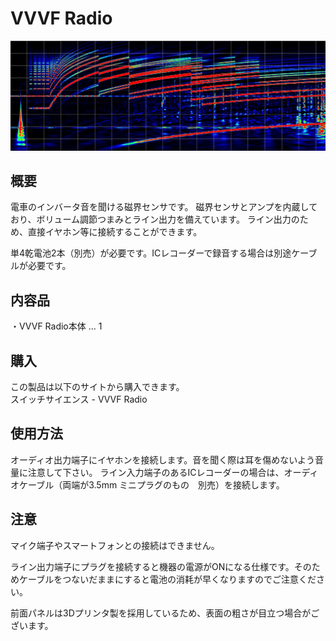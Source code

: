 # VVVF Radio
![スペクトル](./img/spectrum.jpg)
## 概要
電車のインバータ音を聞ける磁界センサです。
磁界センサとアンプを内蔵しており、ボリューム調節つまみとライン出力を備えています。
ライン出力のため、直接イヤホン等に接続することができます。

単4乾電池2本（別売）が必要です。ICレコーダーで録音する場合は別途ケーブルが必要です。

## 内容品
・VVVF Radio本体 … 1

## 購入
この製品は以下のサイトから購入できます。  
スイッチサイエンス - VVVF Radio

## 使用方法
オーディオ出力端子にイヤホンを接続します。音を聞く際は耳を傷めないよう音量に注意して下さい。
ライン入力端子のあるICレコーダーの場合は、オーディオケーブル（両端が3.5mm ミニプラグのもの　別売）を接続します。


## 注意
マイク端子やスマートフォンとの接続はできません。 

ライン出力端子にプラグを接続すると機器の電源がONになる仕様です。そのためケーブルをつないだままにすると電池の消耗が早くなりますのでご注意ください。 

前面パネルは3Dプリンタ製を採用しているため、表面の粗さが目立つ場合がございます。
